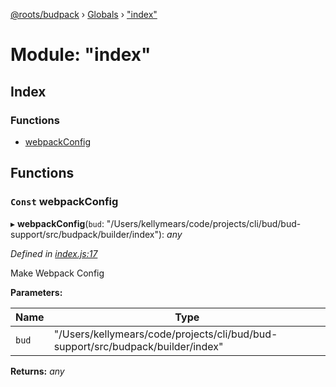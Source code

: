 [@roots/budpack](../README.md) › [Globals](../globals.md) › ["index"](_index_.md)

# Module: "index"

## Index

### Functions

* [webpackConfig](_index_.md#const-webpackconfig)

## Functions

### `Const` webpackConfig

▸ **webpackConfig**(`bud`: "/Users/kellymears/code/projects/cli/bud/bud-support/src/budpack/builder/index"): *any*

*Defined in [index.js:17](https://github.com/roots/bud-support/blob/bc9161d/src/budpack/builder/webpack/index.js#L17)*

Make Webpack Config

**Parameters:**

Name | Type |
------ | ------ |
`bud` | "/Users/kellymears/code/projects/cli/bud/bud-support/src/budpack/builder/index" |

**Returns:** *any*
